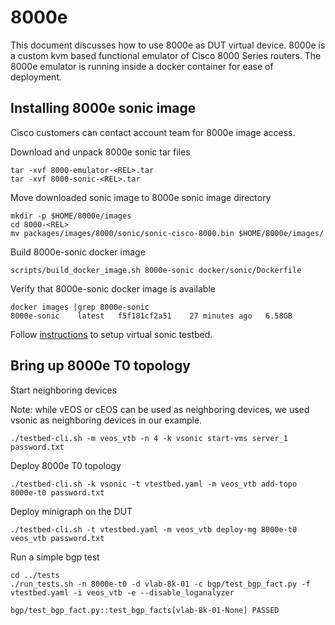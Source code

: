 # 8000e

This document discusses how to use 8000e as DUT virtual device.
8000e is a custom kvm based functional emulator of Cisco 8000 Series routers. The 8000e emulator is running inside a docker container for ease of deployment.


## Installing 8000e sonic image
Cisco customers can contact account team for 8000e image access.


Download and unpack 8000e sonic tar files
```
tar -xvf 8000-emulator-<REL>.tar
tar -xvf 8000-sonic-<REL>.tar
```

Move downloaded sonic image to 8000e sonic image directory
```
mkdir -p $HOME/8000e/images
cd 8000-<REL>
mv packages/images/8000/sonic/sonic-cisco-8000.bin $HOME/8000e/images/
```

Build 8000e-sonic docker image
```
scripts/build_docker_image.sh 8000e-sonic docker/sonic/Dockerfile
```

Verify that 8000e-sonic docker image is available
```
docker images |grep 8000e-sonic
8000e-sonic    latest   f5f181cf2a51    27 minutes ago   6.58GB
```

Follow [instructions](README.testbed.VsSetup.md) to setup virtual sonic testbed.


## Bring up 8000e T0 topology

Start neighboring devices

Note: while vEOS or cEOS can be used as neighboring devices, we used vsonic as neighboring devices in our example.
```
./testbed-cli.sh -m veos_vtb -n 4 -k vsonic start-vms server_1 password.txt
```

Deploy 8000e T0 topology
```
./testbed-cli.sh -k vsonic -t vtestbed.yaml -m veos_vtb add-topo 8000e-t0 password.txt
```

Deploy minigraph on the DUT
```
./testbed-cli.sh -t vtestbed.yaml -m veos_vtb deploy-mg 8000e-t0 veos_vtb password.txt
```

Run a simple bgp test
```
cd ../tests
./run_tests.sh -n 8000e-t0 -d vlab-8k-01 -c bgp/test_bgp_fact.py -f vtestbed.yaml -i veos_vtb -e --disable_loganalyzer

bgp/test_bgp_fact.py::test_bgp_facts[vlab-8k-01-None] PASSED
```
